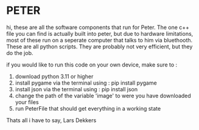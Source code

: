 # PETER
hi, these are all the software components that run for Peter.
The one c++ file you can find is actually built into peter, but due to hardware limitations, most of these run on a seperate computer that talks to him via bluethooth. 
These are all python scripts. They are probably not very efficient, but they do the job.

if you would like to run this code on your own device, make sure to :
1. download python 3.11 or higher
2. install pygame via the terminal using : pip install pygame
3. install json via the terminal using  : pip install json
4. change the path of the variable 'image' to were you have downloaded your files
5. run PeterFile
that should get everything in a working state

Thats all i have to say,
Lars Dekkers
